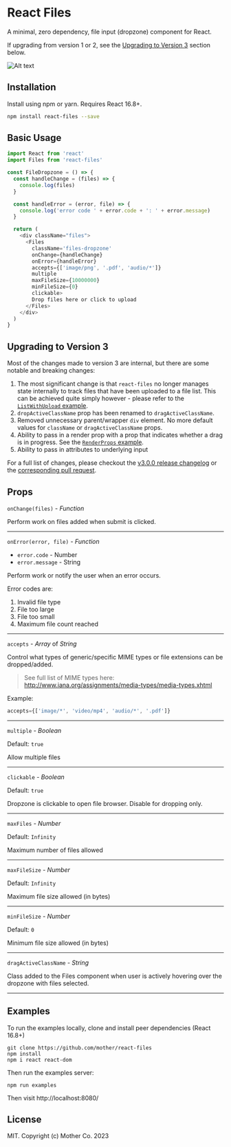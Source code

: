 React Files
=======================

A minimal, zero dependency, file input (dropzone) component for React.

If upgrading from version 1 or 2, see the [Upgrading to Version 3](#upgrading-to-version-3) section below.

![Alt text](/demo.gif?raw=true "Demo")

## Installation

Install using npm or yarn. Requires React 16.8+.

```bash
npm install react-files --save
```

## Basic Usage

```js
import React from 'react'
import Files from 'react-files'

const FileDropzone = () => {
  const handleChange = (files) => {
    console.log(files)
  }

  const handleError = (error, file) => {
    console.log('error code ' + error.code + ': ' + error.message)
  }

  return (
    <div className="files">
      <Files
        className='files-dropzone'
        onChange={handleChange}
        onError={handleError}
        accepts={['image/png', '.pdf', 'audio/*']}
        multiple
        maxFileSize={10000000}
        minFileSize={0}
        clickable>
        Drop files here or click to upload
      </Files>
    </div>
  )
}
```

## Upgrading to Version 3

Most of the changes made to version 3 are internal, but there are some notable and breaking changes:
1. The most significant change is that `react-files` no longer manages state internally to track files that have been uploaded to a file list. This can be achieved quite simply however - please refer to the [`ListWithUpload` example](https://github.com/mother/react-files/blob/master/examples/ListWithUpload.js).
2. `dropActiveClassName` prop has been renamed to `dragActiveClassName`.
2. Removed unnecessary parent/wrapper `div` element. No more default values for `className` or `dragActiveClassName` props.
3. Ability to pass in a render prop with a prop that indicates whether a drag is in progress. See the [`RenderProps` example](https://github.com/mother/react-files/blob/master/examples/RenderProps.js).
4. Ability to pass in attributes to underlying input

For a full list of changes, please checkout the [v3.0.0 release changelog](https://github.com/mother/react-files/releases/tag/v3.0.0) or the [corresponding pull request](https://github.com/mother/react-files/pull/32).

## Props

`onChange(files)` - *Function*

Perform work on files added when submit is clicked.

---

`onError(error, file)` - *Function*
  - `error.code` - Number
  - `error.message` - String

Perform work or notify the user when an error occurs.

Error codes are:
1. Invalid file type
2. File too large
3. File too small
4. Maximum file count reached

---

`accepts` - *Array* of *String*

Control what types of generic/specific MIME types or file extensions can be dropped/added.

> See full list of MIME types here: http://www.iana.org/assignments/media-types/media-types.xhtml

Example:
```js
accepts={['image/*', 'video/mp4', 'audio/*', '.pdf']}
```

---

`multiple` - *Boolean*

Default: `true`

Allow multiple files

---

`clickable` - *Boolean*

Default: `true`

Dropzone is clickable to open file browser. Disable for dropping only.

---

`maxFiles` - *Number*

Default: `Infinity`

Maximum number of files allowed

---

`maxFileSize` - *Number*

Default: `Infinity`

Maximum file size allowed (in bytes)

---

`minFileSize` - *Number*

Default: `0`

Minimum file size allowed (in bytes)

---

`dragActiveClassName` - *String*

Class added to the Files component when user is actively hovering over the dropzone with files selected.

---

## Examples

To run the examples locally, clone and install peer dependencies (React 16.8+)

```
git clone https://github.com/mother/react-files
npm install
npm i react react-dom
```

Then run the examples server:
```
npm run examples
```

Then visit http://localhost:8080/

## License

MIT. Copyright (c) Mother Co. 2023

